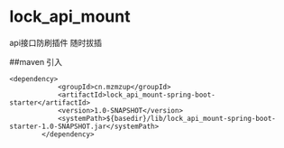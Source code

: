 # lock_api_mount
api接口防刷插件  随时拔插


##maven 引入
~~~~
<dependency>
			<groupId>cn.mzmzup</groupId>
			<artifactId>lock_api_mount-spring-boot-starter</artifactId>
			<version>1.0-SNAPSHOT</version>
			<systemPath>${basedir}/lib/lock_api_mount-spring-boot-starter-1.0-SNAPSHOT.jar</systemPath>
		</dependency>
